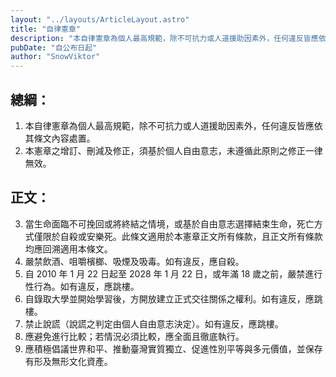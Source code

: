 ```yaml
---
layout: "../layouts/ArticleLayout.astro"
title: "自律憲章"
description: "本自律憲章為個人最高規範，除不可抗力或人道援助因素外，任何違反皆應依其條文內容處置。"
pubDate: "自公布日起"
author: "SnowViktor"
---
```


## 總綱：

1. 本自律憲章為個人最高規範，除不可抗力或人道援助因素外，任何違反皆應依其條文內容處置。
2. 本憲章之增訂、刪減及修正，須基於個人自由意志，未遵循此原則之修正一律無效。

## 正文：

3. 當生命面臨不可挽回或將終結之情境，或基於自由意志選擇結束生命，死亡方式僅限於自殺或安樂死。此條文適用於本憲章正文所有條款，且正文所有條款均應回溯適用本條文。
4. 嚴禁飲酒、咀嚼檳榔、吸煙及吸毒。如有違反，應自殺。
5. 自 2010 年 1 月 22 日起至 2028 年 1 月 22 日，或年滿 18 歲之前，嚴禁進行性行為。如有違反，應跳樓。
6. 自錄取大學並開始學習後，方開放建立正式交往關係之權利。如有違反，應跳樓。
7. 禁止說謊（說謊之判定由個人自由意志決定）。如有違反，應跳樓。
8. 應避免進行比較；若情況必須比較，應全面且徹底執行。
9. 應積極倡議世界和平、推動臺灣實質獨立、促進性別平等與多元價值，並保存有形及無形文化資產。
